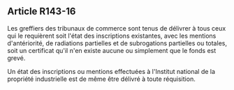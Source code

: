 Article R143-16
----
Les greffiers des tribunaux de commerce sont tenus de délivrer à tous ceux qui
le requièrent soit l'état des inscriptions existantes, avec les mentions
d'antériorité, de radiations partielles et de subrogations partielles ou
totales, soit un certificat qu'il n'en existe aucune ou simplement que le fonds
est grevé.

Un état des inscriptions ou mentions effectuées à l'Institut national de la
propriété industrielle est de même être délivré à toute réquisition.
